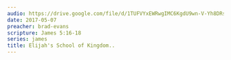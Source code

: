 ```yaml
---
audio: https://drive.google.com/file/d/1TUFVYxEWRwgIMC6KgdU9wn-V-Yh8DRsy/view
date: 2017-05-07
preacher: brad-evans
scripture: James 5:16-18
series: james
title: Elijah's School of Kingdom..
---
```

